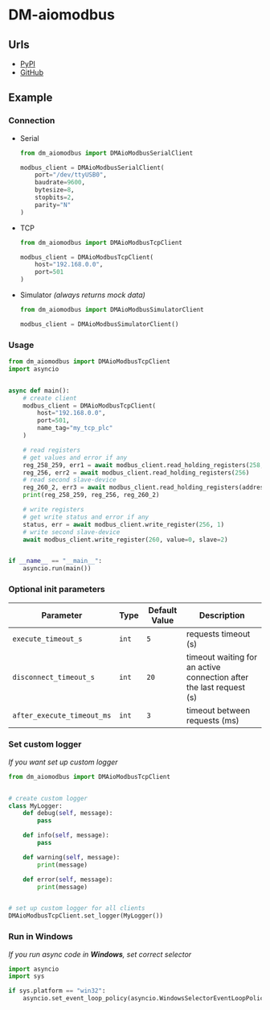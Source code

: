 # DM-aiomodbus

## Urls

* [PyPI](https://pypi.org/project/dm-aiomodbus)
* [GitHub](https://github.com/DIMKA4621/dm-aiomodbus)

## Example

### Connection

* Serial
   ```python
   from dm_aiomodbus import DMAioModbusSerialClient

   modbus_client = DMAioModbusSerialClient(
       port="/dev/ttyUSB0",
       baudrate=9600,
       bytesize=8,
       stopbits=2,
       parity="N"
   )
   ```

* TCP
   ```python
   from dm_aiomodbus import DMAioModbusTcpClient

   modbus_client = DMAioModbusTcpClient(
       host="192.168.0.0",
       port=501
   )
   ```

* Simulator _(always returns mock data)_
   ```python
   from dm_aiomodbus import DMAioModbusSimulatorClient

   modbus_client = DMAioModbusSimulatorClient()
   ```

### Usage

```python
from dm_aiomodbus import DMAioModbusTcpClient
import asyncio


async def main():
    # create client
    modbus_client = DMAioModbusTcpClient(
        host="192.168.0.0",
        port=501,
        name_tag="my_tcp_plc"
    )

    # read registers
    # get values and error if any
    reg_258_259, err1 = await modbus_client.read_holding_registers(258, count=2)
    reg_256, err2 = await modbus_client.read_holding_registers(256)
    # read second slave-device
    reg_260_2, err3 = await modbus_client.read_holding_registers(address=260, slave=2)
    print(reg_258_259, reg_256, reg_260_2)

    # write registers
    # get write status and error if any
    status, err = await modbus_client.write_register(256, 1)
    # write second slave-device
    await modbus_client.write_register(260, value=0, slave=2)


if __name__ == "__main__":
    asyncio.run(main())
```

### Optional init parameters

| Parameter                  | Type  | Default Value | Description                                                         |
|----------------------------|-------|---------------|---------------------------------------------------------------------|
| `execute_timeout_s`        | `int` | `5`           | requests timeout (s)                                                |
| `disconnect_timeout_s`     | `int` | `20`          | timeout waiting for an active connection after the last request (s) |
| `after_execute_timeout_ms` | `int` | `3`           | timeout between requests (ms)                                       |

### Set custom logger

_If you want set up custom logger_

```python
from dm_aiomodbus import DMAioModbusTcpClient


# create custom logger
class MyLogger:
    def debug(self, message):
        pass

    def info(self, message):
        pass

    def warning(self, message):
        print(message)

    def error(self, message):
        print(message)


# set up custom logger for all clients
DMAioModbusTcpClient.set_logger(MyLogger())
```

### Run in Windows

_If you run async code in **Windows**, set correct selector_

```python
import asyncio
import sys

if sys.platform == "win32":
    asyncio.set_event_loop_policy(asyncio.WindowsSelectorEventLoopPolicy())
```
